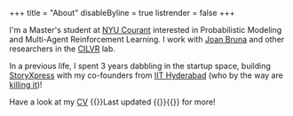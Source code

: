 +++
title = "About"
disableByline = true
listrender = false
+++

I'm a Master's student at [NYU Courant](https://cs.nyu.edu) interested in 
Probabilistic Modeling and Multi-Agent Reinforcement Learning. I work with 
[Joan Bruna](https://cims.nyu.edu/~bruna/) and other researchers in the 
[CILVR](https://wp.nyu.edu/cilvr/) lab.

In a previous life, I spent 3 years dabbling in the startup space, 
building [StoryXpress](https://storyxpress.co/) with my
co-founders from [IIT Hyderabad](https://www.iith.ac.in/)
(who by the way are [killing it](https://www.forbes.com/profile/storyxpress/?list=30under30-asia-media-marketing-advertising#22c9b8ad1f85))!

Have a look at my [CV](/files/cv.pdf)
{{<footnote>}}Last updated {{<date>}}{{</footnote>}} for more!
